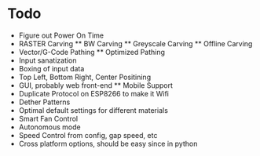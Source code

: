 # Todo
* Figure out Power On Time
* RASTER Carving
** BW Carving
** Greyscale Carving
** Offline Carving
* Vector/G-Code Pathing
** Optimized Pathing
* Input sanatization
* Boxing of input data
* Top Left, Bottom Right, Center Positining
* GUI, probably web front-end
** Mobile Support
* Duplicate Protocol on ESP8266 to make it Wifi
* Dether Patterns
* Optimal default settings for different materials
* Smart Fan Control
* Autonomous mode
* Speed Control from config, gap speed, etc
* Cross platform options, should be easy since in python